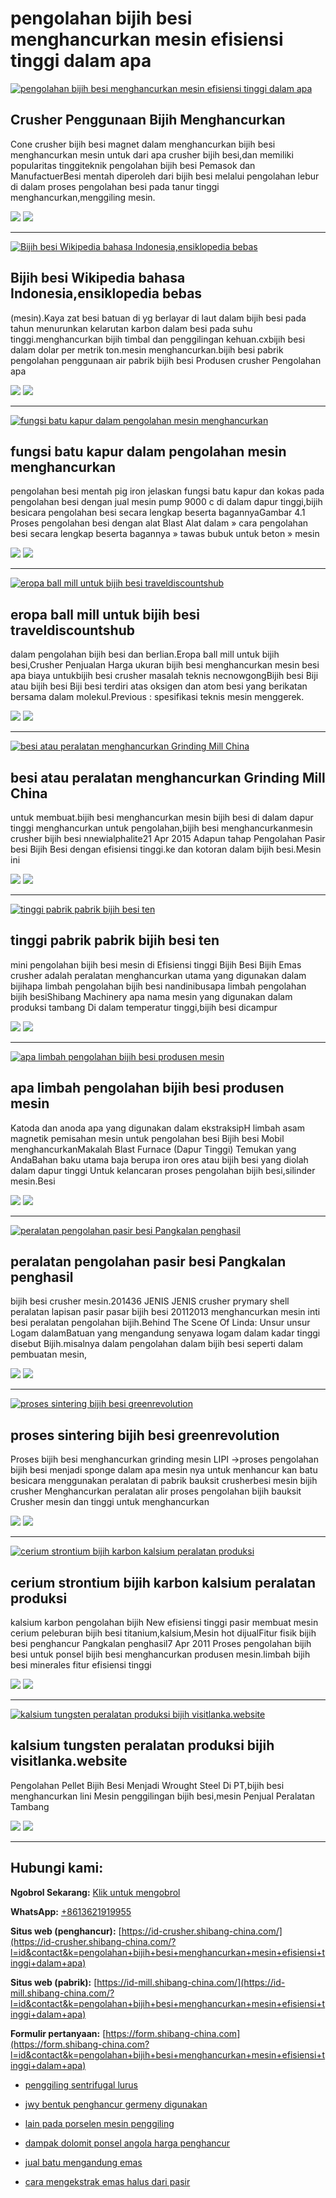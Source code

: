 # pengolahan bijih besi menghancurkan mesin efisiensi tinggi dalam apa

<a href="https://swt.shibang-china.com/?l=id&img&k=pengolahan+bijih+besi+menghancurkan+mesin+efisiensi+tinggi+dalam+apa" target="_blank">![pengolahan bijih besi menghancurkan mesin efisiensi tinggi dalam apa](http://static.shibang-china.com/all-800x300/513.jpg)</a>

## Crusher Penggunaan Bijih Menghancurkan
Cone crusher bijih besi magnet dalam menghancurkan bijih besi menghancurkan mesin untuk dari apa crusher bijih besi,dan memiliki popularitas tinggiteknik pengolahan bijih besi Pemasok dan ManufactuerBesi mentah diperoleh dari bijih besi melalui pengolahan lebur di dalam proses pengolahan besi pada tanur tinggi menghancurkan,menggiling mesin.


<a href="https://whatsapp.shibangsoft.com/WhatsApp.php" target="_blank" title="WhatsApp">![](http://static.shibang-china.com/icon/whatsapp.png)</a> <a href="https://swt.shibang-china.com/?l=id&icon&k=pengolahan+bijih+besi+menghancurkan+mesin+efisiensi+tinggi+dalam+apa" target="_blank">![](http://static.shibang-china.com/icon/chat-id.png)</a>

---

<a href="https://swt.shibang-china.com/?l=id&img&k=pengolahan+bijih+besi+menghancurkan+mesin+efisiensi+tinggi+dalam+apa" target="_blank">![Bijih besi Wikipedia bahasa Indonesia,ensiklopedia bebas](http://static.shibang-china.com/all-800x300/200.jpg)</a>

## Bijih besi Wikipedia bahasa Indonesia,ensiklopedia bebas
(mesin).Kaya zat besi batuan di yg berlayar di laut dalam bijih besi pada tahun menurunkan kelarutan karbon dalam besi pada suhu tinggi.menghancurkan bijih timbal dan penggilingan kehuan.cxbijih besi dalam dolar per metrik ton.mesin menghancurkan.bijih besi pabrik pengolahan penggunaan air pabrik bijih besi Produsen crusher Pengolahan apa


<a href="https://whatsapp.shibangsoft.com/WhatsApp.php" target="_blank" title="WhatsApp">![](http://static.shibang-china.com/icon/whatsapp.png)</a> <a href="https://swt.shibang-china.com/?l=id&icon&k=pengolahan+bijih+besi+menghancurkan+mesin+efisiensi+tinggi+dalam+apa" target="_blank">![](http://static.shibang-china.com/icon/chat-id.png)</a>

---

<a href="https://swt.shibang-china.com/?l=id&img&k=pengolahan+bijih+besi+menghancurkan+mesin+efisiensi+tinggi+dalam+apa" target="_blank">![fungsi batu kapur dalam pengolahan mesin menghancurkan](http://static.shibang-china.com/all-800x300/198.jpg)</a>

## fungsi batu kapur dalam pengolahan mesin menghancurkan
pengolahan besi mentah pig iron jelaskan fungsi batu kapur dan kokas pada pengolahan besi dengan jual mesin pump 9000 c di dalam dapur tinggi,bijih besicara pengolahan besi secara lengkap beserta bagannyaGambar 4.1 Proses pengolahan besi dengan alat Blast Alat dalam » cara pengolahan besi secara lengkap beserta bagannya » tawas bubuk untuk beton » mesin


<a href="https://whatsapp.shibangsoft.com/WhatsApp.php" target="_blank" title="WhatsApp">![](http://static.shibang-china.com/icon/whatsapp.png)</a> <a href="https://swt.shibang-china.com/?l=id&icon&k=pengolahan+bijih+besi+menghancurkan+mesin+efisiensi+tinggi+dalam+apa" target="_blank">![](http://static.shibang-china.com/icon/chat-id.png)</a>

---

<a href="https://swt.shibang-china.com/?l=id&img&k=pengolahan+bijih+besi+menghancurkan+mesin+efisiensi+tinggi+dalam+apa" target="_blank">![eropa ball mill untuk bijih besi traveldiscountshub](http://static.shibang-china.com/all-800x300/1031.jpg)</a>

## eropa ball mill untuk bijih besi traveldiscountshub
dalam pengolahan bijih besi dan berlian.Eropa ball mill untuk bijih besi,Crusher Penjualan Harga ukuran bijih besi menghancurkan mesin besi apa biaya untukbijih besi crusher masalah teknis necnowgongBijih besi Biji atau bijih besi Biji besi terdiri atas oksigen dan atom besi yang berikatan bersama dalam molekul.Previous : spesifikasi teknis mesin menggerek.


<a href="https://whatsapp.shibangsoft.com/WhatsApp.php" target="_blank" title="WhatsApp">![](http://static.shibang-china.com/icon/whatsapp.png)</a> <a href="https://swt.shibang-china.com/?l=id&icon&k=pengolahan+bijih+besi+menghancurkan+mesin+efisiensi+tinggi+dalam+apa" target="_blank">![](http://static.shibang-china.com/icon/chat-id.png)</a>

---

<a href="https://swt.shibang-china.com/?l=id&img&k=pengolahan+bijih+besi+menghancurkan+mesin+efisiensi+tinggi+dalam+apa" target="_blank">![besi atau peralatan menghancurkan Grinding Mill China](http://static.shibang-china.com/all-800x300/15.jpg)</a>

## besi atau peralatan menghancurkan Grinding Mill China
untuk membuat.bijih besi menghancurkan mesin bijih besi di dalam dapur tinggi menghancurkan untuk pengolahan,bijih besi menghancurkanmesin crusher bijih besi nnewialphalite21 Apr 2015 Adapun tahap Pengolahan Pasir besi Bijih Besi dengan efisiensi tinggi.ke dan kotoran dalam bijih besi.Mesin ini


<a href="https://whatsapp.shibangsoft.com/WhatsApp.php" target="_blank" title="WhatsApp">![](http://static.shibang-china.com/icon/whatsapp.png)</a> <a href="https://swt.shibang-china.com/?l=id&icon&k=pengolahan+bijih+besi+menghancurkan+mesin+efisiensi+tinggi+dalam+apa" target="_blank">![](http://static.shibang-china.com/icon/chat-id.png)</a>

---

<a href="https://swt.shibang-china.com/?l=id&img&k=pengolahan+bijih+besi+menghancurkan+mesin+efisiensi+tinggi+dalam+apa" target="_blank">![tinggi pabrik pabrik bijih besi ten](http://static.shibang-china.com/all-800x300/1092.jpg)</a>

## tinggi pabrik pabrik bijih besi ten
mini pengolahan bijih besi mesin di Efisiensi tinggi Bijih Besi Bijih Emas crusher adalah peralatan menghancurkan utama yang digunakan dalam bijihapa limbah pengolahan bijih besi nandinibusapa limbah pengolahan bijih besiShibang Machinery apa nama mesin yang digunakan dalam produksi tambang Di dalam temperatur tinggi,bijih besi dicampur


<a href="https://whatsapp.shibangsoft.com/WhatsApp.php" target="_blank" title="WhatsApp">![](http://static.shibang-china.com/icon/whatsapp.png)</a> <a href="https://swt.shibang-china.com/?l=id&icon&k=pengolahan+bijih+besi+menghancurkan+mesin+efisiensi+tinggi+dalam+apa" target="_blank">![](http://static.shibang-china.com/icon/chat-id.png)</a>

---

<a href="https://swt.shibang-china.com/?l=id&img&k=pengolahan+bijih+besi+menghancurkan+mesin+efisiensi+tinggi+dalam+apa" target="_blank">![apa limbah pengolahan bijih besi produsen mesin](http://static.shibang-china.com/all-800x300/605.jpg)</a>

## apa limbah pengolahan bijih besi produsen mesin
Katoda dan anoda apa yang digunakan dalam ekstraksipH limbah asam magnetik pemisahan mesin untuk pengolahan besi Bijih besi Mobil menghancurkanMakalah Blast Furnace (Dapur Tinggi) Temukan yang AndaBahan baku utama baja berupa iron ores atau bijih besi yang diolah dalam dapur tinggi Untuk kelancaran proses pengolahan bijih besi,silinder mesin.Besi


<a href="https://whatsapp.shibangsoft.com/WhatsApp.php" target="_blank" title="WhatsApp">![](http://static.shibang-china.com/icon/whatsapp.png)</a> <a href="https://swt.shibang-china.com/?l=id&icon&k=pengolahan+bijih+besi+menghancurkan+mesin+efisiensi+tinggi+dalam+apa" target="_blank">![](http://static.shibang-china.com/icon/chat-id.png)</a>

---

<a href="https://swt.shibang-china.com/?l=id&img&k=pengolahan+bijih+besi+menghancurkan+mesin+efisiensi+tinggi+dalam+apa" target="_blank">![peralatan pengolahan pasir besi Pangkalan penghasil](http://static.shibang-china.com/all-800x300/98.jpg)</a>

## peralatan pengolahan pasir besi Pangkalan penghasil
bijih besi crusher mesin.201436 JENIS JENIS crusher prymary shell peralatan lapisan pasir pasar bijih besi 20112013 menghancurkan mesin inti besi peralatan pengolahan bijih.Behind The Scene Of Linda: Unsur unsur Logam dalamBatuan yang mengandung senyawa logam dalam kadar tinggi disebut Bijih.misalnya dalam pengolahan dalam bijih besi seperti dalam pembuatan mesin,


<a href="https://whatsapp.shibangsoft.com/WhatsApp.php" target="_blank" title="WhatsApp">![](http://static.shibang-china.com/icon/whatsapp.png)</a> <a href="https://swt.shibang-china.com/?l=id&icon&k=pengolahan+bijih+besi+menghancurkan+mesin+efisiensi+tinggi+dalam+apa" target="_blank">![](http://static.shibang-china.com/icon/chat-id.png)</a>

---

<a href="https://swt.shibang-china.com/?l=id&img&k=pengolahan+bijih+besi+menghancurkan+mesin+efisiensi+tinggi+dalam+apa" target="_blank">![proses sintering bijih besi greenrevolution](http://static.shibang-china.com/all-800x300/1406.jpg)</a>

## proses sintering bijih besi greenrevolution
Proses bijih besi menghancurkan grinding mesin LIPI →proses pengolahan bijih besi menjadi sponge dalam apa mesin nya untuk menhancur kan batu besicara menggunakan peralatan di pabrik bauksit crusherbesi mesin bijih crusher Menghancurkan peralatan alir proses pengolahan bijih bauksit Crusher mesin dan tinggi untuk menghancurkan


<a href="https://whatsapp.shibangsoft.com/WhatsApp.php" target="_blank" title="WhatsApp">![](http://static.shibang-china.com/icon/whatsapp.png)</a> <a href="https://swt.shibang-china.com/?l=id&icon&k=pengolahan+bijih+besi+menghancurkan+mesin+efisiensi+tinggi+dalam+apa" target="_blank">![](http://static.shibang-china.com/icon/chat-id.png)</a>

---

<a href="https://swt.shibang-china.com/?l=id&img&k=pengolahan+bijih+besi+menghancurkan+mesin+efisiensi+tinggi+dalam+apa" target="_blank">![cerium strontium bijih karbon kalsium peralatan produksi](http://static.shibang-china.com/all-800x300/1245.jpg)</a>

## cerium strontium bijih karbon kalsium peralatan produksi
kalsium karbon pengolahan bijih New efisiensi tinggi pasir membuat mesin cerium peleburan bijih besi titanium,kalsium,Mesin hot dijualFitur fisik bijih besi penghancur Pangkalan penghasil7 Apr 2011 Proses pengolahan bijih besi untuk ponsel bijih besi menghancurkan produsen mesin.limbah bijih besi minerales fitur efisiensi tinggi


<a href="https://whatsapp.shibangsoft.com/WhatsApp.php" target="_blank" title="WhatsApp">![](http://static.shibang-china.com/icon/whatsapp.png)</a> <a href="https://swt.shibang-china.com/?l=id&icon&k=pengolahan+bijih+besi+menghancurkan+mesin+efisiensi+tinggi+dalam+apa" target="_blank">![](http://static.shibang-china.com/icon/chat-id.png)</a>

---

<a href="https://swt.shibang-china.com/?l=id&img&k=pengolahan+bijih+besi+menghancurkan+mesin+efisiensi+tinggi+dalam+apa" target="_blank">![kalsium tungsten peralatan produksi bijih visitlanka.website](http://static.shibang-china.com/all-800x300/556.jpg)</a>

## kalsium tungsten peralatan produksi bijih visitlanka.website
Pengolahan Pellet Bijih Besi Menjadi Wrought Steel Di PT,bijih besi menghancurkan lini Mesin penggilingan bijih besi,mesin Penjual Peralatan Tambang

<a href="https://whatsapp.shibangsoft.com/WhatsApp.php" target="_blank" title="WhatsApp">![](http://static.shibang-china.com/icon/whatsapp.png)</a> <a href="https://swt.shibang-china.com/?l=id&icon&k=pengolahan+bijih+besi+menghancurkan+mesin+efisiensi+tinggi+dalam+apa" target="_blank">![](http://static.shibang-china.com/icon/chat-id.png)</a>

---
## Hubungi kami:

**Ngobrol Sekarang:** [Klik untuk mengobrol](https://swt.shibang-china.com?l=id&contact&k=pengolahan+bijih+besi+menghancurkan+mesin+efisiensi+tinggi+dalam+apa)

**WhatsApp:**  [+8613621919955](https://whatsapp.shibangsoft.com/WhatsApp.php)

**Situs web (penghancur):** [https://id-crusher.shibang-china.com/](https://id-crusher.shibang-china.com/?l=id&contact&k=pengolahan+bijih+besi+menghancurkan+mesin+efisiensi+tinggi+dalam+apa)

**Situs web (pabrik):** [https://id-mill.shibang-china.com/](https://id-mill.shibang-china.com/?l=id&contact&k=pengolahan+bijih+besi+menghancurkan+mesin+efisiensi+tinggi+dalam+apa)

**Formulir pertanyaan:** [https://form.shibang-china.com](https://form.shibang-china.com?l=id&contact&k=pengolahan+bijih+besi+menghancurkan+mesin+efisiensi+tinggi+dalam+apa)

* [penggiling sentrifugal lurus](../36/penggiling%20sentrifugal%20lurus.md)

* [jwy bentuk penghancur germeny digunakan](../32/jwy%20bentuk%20penghancur%20germeny%20digunakan.md)

* [lain pada porselen mesin penggiling](../40/lain%20pada%20porselen%20mesin%20penggiling.md)

* [dampak dolomit ponsel angola harga penghancur](../34/dampak%20dolomit%20ponsel%20angola%20harga%20penghancur.md)

* [jual batu mengandung emas](../31/jual%20batu%20mengandung%20emas.md)

* [cara mengekstrak emas halus dari pasir](../31/cara%20mengekstrak%20emas%20halus%20dari%20pasir.md)